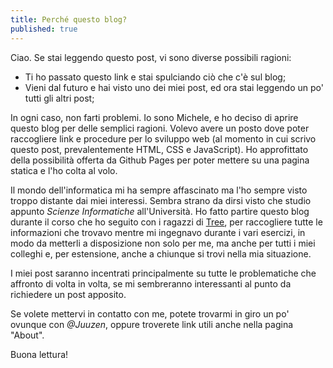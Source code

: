 ```yaml
---
title: Perché questo blog?
published: true
---
```


Ciao. Se stai leggendo questo post, vi sono diverse possibili ragioni:

- Ti ho passato questo link e stai spulciando ciò che c'è sul blog;
- Vieni dal futuro e hai visto uno dei miei post, ed ora stai leggendo un po' tutti gli altri post;

In ogni caso, non farti problemi.
Io sono Michele, e ho deciso di aprire questo blog per delle semplici ragioni. Volevo avere un posto dove poter raccogliere link e procedure per lo sviluppo web (al momento in cui scrivo questo post, prevalentemente HTML, CSS e JavaScript). Ho approfittato della possibilità offerta da Github Pages per poter mettere su una pagina statica e l'ho colta al volo.

Il mondo dell'informatica mi ha sempre affascinato ma l'ho sempre visto troppo distante dai miei interessi. Sembra strano da dirsi visto che studio appunto _Scienze Informatiche_ all'Università. Ho fatto partire questo blog durante il corso che ho seguito con i ragazzi di [Tree](https://tree.it), per raccogliere tutte le informazioni che trovavo mentre mi ingegnavo durante i vari esercizi, in modo da metterli a disposizione non solo per me, ma anche per tutti i miei colleghi e, per estensione, anche a chiunque si trovi nella mia situazione.

I miei post saranno incentrati principalmente su tutte le problematiche che affronto di volta in volta, se mi sembreranno interessanti al punto da richiedere un post apposito.

Se volete mettervi in contatto con me, potete trovarmi in giro un po' ovunque con _@Juuzen_, oppure troverete link utili anche nella pagina "About".

Buona lettura!
